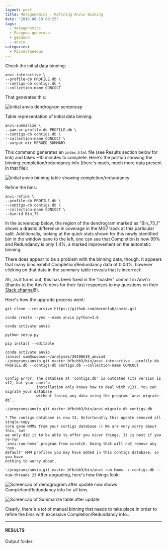 ```yaml
---
layout: post
title: Metagenomics - Refining Anvio Binning
date: '2019-06-19 08:25'
tags:
  - metagenomics
  - Panopea generosa
  - geoduck
  - anvio
categories:
  - Miscellaneous
---
```



Check the initial data binning:

```shell
anvi-interactive \
--profile-db PROFILE.db \
--contigs-db contigs.db \
--collection-name CONCOCT
```

That generates this:

![initial anvio dendrogram screencap]()



Table representation of initial data binning:

```shell
anvi-summarize \
--pan-or-profile-db PROFILE.db \
--contigs-db contigs.db \
--collection-name CONCOCT \
--output-dir MERGED_SUMMARY
```

This command generates an `index.html` file (see Results section below for link) and takes ~10 minutes to complete. Here's the portion showing the binning completion/redundancy info (there's much, much more data present in that file):

![initial anvio binning table showing completion/redundancy]()



Refine the bins:

```shell
anvi-refine \
--profile-db PROFILE.db \
--contigs-db contigs.db \
--collection-name CONCOCT \
--bin-id Bin_75
```

In the screencap below, the region of the dendrogram marked as "Bin_75_1" shows a drastic difference in coverage in the MG7 track at this particular split. Additionally, looking at the quick stats shown for this newly identified bin in the window pane to the left, one can see that Completion is now 99% and Redundancy is only 1.4%; a marked improvement on the automatic binning.




There does appear to be a problem with the binning data, though. It appears that many bins exhibit Completion/Redundancy data of 0.00%, however clicking on that data in the summary table reveals that is incorrect:



Ah, as it turns out, this has been fixed in the "master" commit in Anvi'o (thanks to the Anvi'o devs for their fast responses to my questions on their [Slack channel](https://anvio.slack.com/archives/C8SFMGYF3/p1561043792054900)!!).

Here's how the upgrade process went:

```shell
git clone --recursive https://github.com/merenlab/anvio.git
```

```shell
conda create --yes --name anvio python=3.6

conda activate anvio

python setup.py

pip install --editable
```

```shell
conda activate anvio
(anvio) sam@swoose:~/analyses/20190619_anvio$ ~/programs/anvio_git_master_bfbcbb3/bin/anvi-interactive --profile-db PROFILE.db --contigs-db contigs.db --collection-name CONCOCT


Config Error: The database at 'contigs.db' is outdated (its version is v12, but your anvi'o
              installation only knows how to deal with v13). You can migrate your database
              without losing any data using the program `anvi-migrate-db`.  
```


`~/programs/anvio_git_master_bfbcbb3/bin/anvi-migrate-db contigs.db`

```shell
* The contigs database is now 13. Unfortunatly this update removed all single-copy
core gene HMMs from your contigs database :( We are very sorry about this, but
we only did it to be able to offer you nicer things. It is best if you re-run
`anvi-run-hmms` program from scratch. Doing that will not remove any 'non-
default' HMM profiles you may have added in this contigs database, so you have
nothing to worry about.
```

`~/programs/anvio_git_master_bfbcbb3/bin/anvi-run-hmms -c contigs.db --num-threads 23`
After upgrading, here's how things look:

![Screencap of dendgrogram after update now shows Completion/Redundancy info for all bins]()


![Screencap of Summarize table after update]()


Clearly, there's a _lot_ of manual binning that needs to take place in order to refine the bins with excessive Completion/Redundancy info...

---

#### RESULTS

Output folder:
